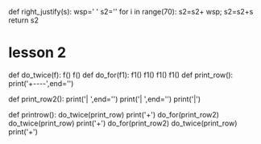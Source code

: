 
def right_justify(s):
    wsp=' '
    s2=''
    for i in range(70):
        s2=s2+ wsp;
    s2=s2+s
    return s2
# lesson 2
def do_twice(f):
    f()
    f()
def do_for(f1):
    f1()
    f1()
    f1()
    f1()
def print_row():
    print('+----',end='')
    
def print_row2():
    print('|    ',end='')
    print('|    ',end='')
    print('|')
    
def printrow():
    do_twice(print_row)
    print('+')
    do_for(print_row2)
    do_twice(print_row)
    print('+')
    do_for(print_row2)
    do_twice(print_row)
    print('+')
